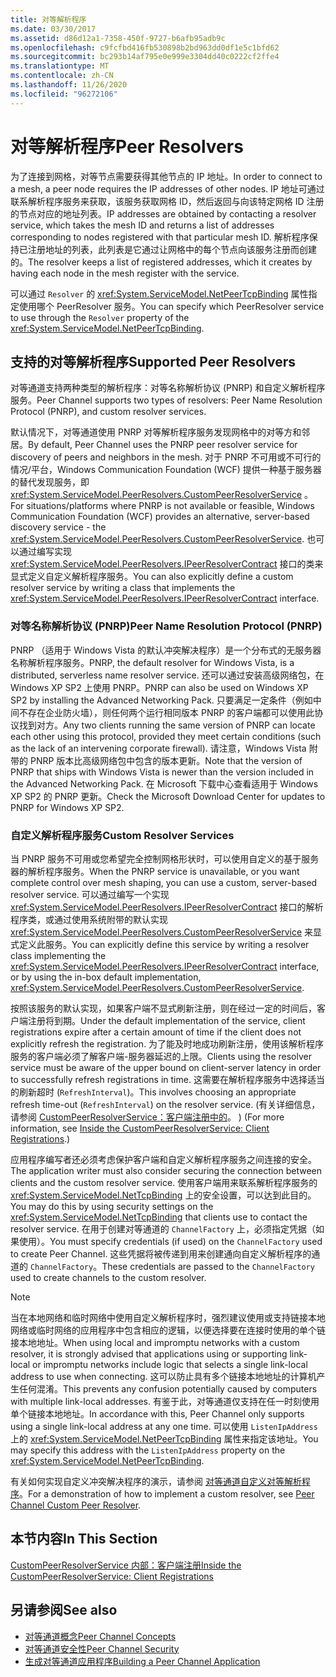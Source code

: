 ```yaml
---
title: 对等解析程序
ms.date: 03/30/2017
ms.assetid: d86d12a1-7358-450f-9727-b6afb95adb9c
ms.openlocfilehash: c9fcfbd416fb530898b2bd963dd0df1e5c1bfd62
ms.sourcegitcommit: bc293b14af795e0e999e3304dd40c0222cf2ffe4
ms.translationtype: MT
ms.contentlocale: zh-CN
ms.lasthandoff: 11/26/2020
ms.locfileid: "96272106"
---
```

# <a name="peer-resolvers"></a><span data-ttu-id="39252-102">对等解析程序</span><span class="sxs-lookup"><span data-stu-id="39252-102">Peer Resolvers</span></span>

<span data-ttu-id="39252-103">为了连接到网格，对等节点需要获得其他节点的 IP 地址。</span><span class="sxs-lookup"><span data-stu-id="39252-103">In order to connect to a mesh, a peer node requires the IP addresses of other nodes.</span></span> <span data-ttu-id="39252-104">IP 地址可通过联系解析程序服务来获取，该服务获取网格 ID，然后返回与向该特定网格 ID 注册的节点对应的地址列表。</span><span class="sxs-lookup"><span data-stu-id="39252-104">IP addresses are obtained by contacting a resolver service, which takes the mesh ID and returns a list of addresses corresponding to nodes registered with that particular mesh ID.</span></span> <span data-ttu-id="39252-105">解析程序保持已注册地址的列表，此列表是它通过让网格中的每个节点向该服务注册而创建的。</span><span class="sxs-lookup"><span data-stu-id="39252-105">The resolver keeps a list of registered addresses, which it creates by having each node in the mesh register with the service.</span></span>  
  
 <span data-ttu-id="39252-106">可以通过 `Resolver` 的 <xref:System.ServiceModel.NetPeerTcpBinding> 属性指定使用哪个 PeerResolver 服务。</span><span class="sxs-lookup"><span data-stu-id="39252-106">You can specify which PeerResolver service to use through the `Resolver` property of the <xref:System.ServiceModel.NetPeerTcpBinding>.</span></span>  
  
## <a name="supported-peer-resolvers"></a><span data-ttu-id="39252-107">支持的对等解析程序</span><span class="sxs-lookup"><span data-stu-id="39252-107">Supported Peer Resolvers</span></span>  

 <span data-ttu-id="39252-108">对等通道支持两种类型的解析程序：对等名称解析协议 (PNRP) 和自定义解析程序服务。</span><span class="sxs-lookup"><span data-stu-id="39252-108">Peer Channel supports two types of resolvers: Peer Name Resolution Protocol (PNRP), and custom resolver services.</span></span>  
  
 <span data-ttu-id="39252-109">默认情况下，对等通道使用 PNRP 对等解析程序服务发现网格中的对等方和邻居。</span><span class="sxs-lookup"><span data-stu-id="39252-109">By default, Peer Channel uses the PNRP peer resolver service for discovery of peers and neighbors in the mesh.</span></span> <span data-ttu-id="39252-110">对于 PNRP 不可用或不可行的情况/平台，Windows Communication Foundation (WCF) 提供一种基于服务器的替代发现服务，即 <xref:System.ServiceModel.PeerResolvers.CustomPeerResolverService> 。</span><span class="sxs-lookup"><span data-stu-id="39252-110">For situations/platforms where PNRP is not available or feasible, Windows Communication Foundation (WCF) provides an alternative, server-based discovery service - the <xref:System.ServiceModel.PeerResolvers.CustomPeerResolverService>.</span></span> <span data-ttu-id="39252-111">也可以通过编写实现 <xref:System.ServiceModel.PeerResolvers.IPeerResolverContract> 接口的类来显式定义自定义解析程序服务。</span><span class="sxs-lookup"><span data-stu-id="39252-111">You can also explicitly define a custom resolver service by writing a class that implements the <xref:System.ServiceModel.PeerResolvers.IPeerResolverContract> interface.</span></span>  
  
### <a name="peer-name-resolution-protocol-pnrp"></a><span data-ttu-id="39252-112">对等名称解析协议 (PNRP)</span><span class="sxs-lookup"><span data-stu-id="39252-112">Peer Name Resolution Protocol (PNRP)</span></span>  

 <span data-ttu-id="39252-113">PNRP （适用于 Windows Vista 的默认冲突解决程序）是一个分布式的无服务器名称解析程序服务。</span><span class="sxs-lookup"><span data-stu-id="39252-113">PNRP, the default resolver for Windows Vista, is a distributed, serverless name resolver service.</span></span> <span data-ttu-id="39252-114">还可以通过安装高级网络包，在 Windows XP SP2 上使用 PNRP。</span><span class="sxs-lookup"><span data-stu-id="39252-114">PNRP can also be used on Windows XP SP2 by installing the Advanced Networking Pack.</span></span> <span data-ttu-id="39252-115">只要满足一定条件（例如中间不存在企业防火墙），则任何两个运行相同版本 PNRP 的客户端都可以使用此协议找到对方。</span><span class="sxs-lookup"><span data-stu-id="39252-115">Any two clients running the same version of PNRP can locate each other using this protocol, provided they meet certain conditions (such as the lack of an intervening corporate firewall).</span></span> <span data-ttu-id="39252-116">请注意，Windows Vista 附带的 PNRP 版本比高级网络包中包含的版本更新。</span><span class="sxs-lookup"><span data-stu-id="39252-116">Note that the version of PNRP that ships with Windows Vista is newer than the version included in the Advanced Networking Pack.</span></span> <span data-ttu-id="39252-117">在 Microsoft 下载中心查看适用于 Windows XP SP2 的 PNRP 更新。</span><span class="sxs-lookup"><span data-stu-id="39252-117">Check the Microsoft Download Center for updates to PNRP for Windows XP SP2.</span></span>  
  
### <a name="custom-resolver-services"></a><span data-ttu-id="39252-118">自定义解析程序服务</span><span class="sxs-lookup"><span data-stu-id="39252-118">Custom Resolver Services</span></span>  

 <span data-ttu-id="39252-119">当 PNRP 服务不可用或您希望完全控制网格形状时，可以使用自定义的基于服务器的解析程序服务。</span><span class="sxs-lookup"><span data-stu-id="39252-119">When the PNRP service is unavailable, or you want complete control over mesh shaping, you can use a custom, server-based resolver service.</span></span> <span data-ttu-id="39252-120">可以通过编写一个实现 <xref:System.ServiceModel.PeerResolvers.IPeerResolverContract> 接口的解析程序类，或通过使用系统附带的默认实现 <xref:System.ServiceModel.PeerResolvers.CustomPeerResolverService> 来显式定义此服务。</span><span class="sxs-lookup"><span data-stu-id="39252-120">You can explicitly define this service by writing a resolver class implementing the <xref:System.ServiceModel.PeerResolvers.IPeerResolverContract> interface, or by using the in-box default implementation, <xref:System.ServiceModel.PeerResolvers.CustomPeerResolverService>.</span></span>  
  
 <span data-ttu-id="39252-121">按照该服务的默认实现，如果客户端不显式刷新注册，则在经过一定的时间后，客户端注册将到期。</span><span class="sxs-lookup"><span data-stu-id="39252-121">Under the default implementation of the service, client registrations expire after a certain amount of time if the client does not explicitly refresh the registration.</span></span> <span data-ttu-id="39252-122">为了能及时地成功刷新注册，使用该解析程序服务的客户端必须了解客户端-服务器延迟的上限。</span><span class="sxs-lookup"><span data-stu-id="39252-122">Clients using the resolver service must be aware of the upper bound on client-server latency in order to successfully refresh registrations in time.</span></span> <span data-ttu-id="39252-123">这需要在解析程序服务中选择适当的刷新超时 (`RefreshInterval`)。</span><span class="sxs-lookup"><span data-stu-id="39252-123">This involves choosing an appropriate refresh time-out (`RefreshInterval`) on the resolver service.</span></span> <span data-ttu-id="39252-124"> (有关详细信息，请参阅 [CustomPeerResolverService：客户端注册中的](inside-the-custompeerresolverservice-client-registrations.md)。 ) </span><span class="sxs-lookup"><span data-stu-id="39252-124">(For more information, see [Inside the CustomPeerResolverService: Client Registrations](inside-the-custompeerresolverservice-client-registrations.md).)</span></span>  
  
 <span data-ttu-id="39252-125">应用程序编写者还必须考虑保护客户端和自定义解析程序服务之间连接的安全。</span><span class="sxs-lookup"><span data-stu-id="39252-125">The application writer must also consider securing the connection between clients and the custom resolver service.</span></span> <span data-ttu-id="39252-126">使用客户端用来联系解析程序服务的 <xref:System.ServiceModel.NetTcpBinding> 上的安全设置，可以达到此目的。</span><span class="sxs-lookup"><span data-stu-id="39252-126">You may do this by using security settings on the <xref:System.ServiceModel.NetTcpBinding> that clients use to contact the resolver service.</span></span> <span data-ttu-id="39252-127">在用于创建对等通道的 `ChannelFactory` 上，必须指定凭据（如果使用）。</span><span class="sxs-lookup"><span data-stu-id="39252-127">You must specify credentials (if used) on the `ChannelFactory` used to create Peer Channel.</span></span> <span data-ttu-id="39252-128">这些凭据将被传递到用来创建通向自定义解析程序的通道的 `ChannelFactory`。</span><span class="sxs-lookup"><span data-stu-id="39252-128">These credentials are passed to the `ChannelFactory` used to create channels to the custom resolver.</span></span>  
  
> [!NOTE]
> <span data-ttu-id="39252-129">当在本地网络和临时网络中使用自定义解析程序时，强烈建议使用或支持链接本地网络或临时网络的应用程序中包含相应的逻辑，以便选择要在连接时使用的单个链接本地地址。</span><span class="sxs-lookup"><span data-stu-id="39252-129">When using local and impromptu networks with a custom resolver, it is strongly advised that applications using or supporting link-local or impromptu networks include logic that selects a single link-local address to use when connecting.</span></span> <span data-ttu-id="39252-130">这可以防止具有多个链接本地地址的计算机产生任何混淆。</span><span class="sxs-lookup"><span data-stu-id="39252-130">This prevents any confusion potentially caused by computers with multiple link-local addresses.</span></span> <span data-ttu-id="39252-131">有鉴于此，对等通道仅支持在任一时刻使用单个链接本地地址。</span><span class="sxs-lookup"><span data-stu-id="39252-131">In accordance with this, Peer Channel only supports using a single link-local address at any one time.</span></span> <span data-ttu-id="39252-132">可以使用 `ListenIpAddress` 上的 <xref:System.ServiceModel.NetPeerTcpBinding> 属性来指定该地址。</span><span class="sxs-lookup"><span data-stu-id="39252-132">You may specify this address with the `ListenIpAddress` property on the <xref:System.ServiceModel.NetPeerTcpBinding>.</span></span>  
  
 <span data-ttu-id="39252-133">有关如何实现自定义冲突解决程序的演示，请参阅 [对等通道自定义对等解析程序](/previous-versions/dotnet/netframework-3.5/ms751466(v=vs.90))。</span><span class="sxs-lookup"><span data-stu-id="39252-133">For a demonstration of how to implement a custom resolver, see [Peer Channel Custom Peer Resolver](/previous-versions/dotnet/netframework-3.5/ms751466(v=vs.90)).</span></span>  
  
## <a name="in-this-section"></a><span data-ttu-id="39252-134">本节内容</span><span class="sxs-lookup"><span data-stu-id="39252-134">In This Section</span></span>  

 [<span data-ttu-id="39252-135">CustomPeerResolverService 内部：客户端注册</span><span class="sxs-lookup"><span data-stu-id="39252-135">Inside the CustomPeerResolverService: Client Registrations</span></span>](inside-the-custompeerresolverservice-client-registrations.md)  
  
## <a name="see-also"></a><span data-ttu-id="39252-136">另请参阅</span><span class="sxs-lookup"><span data-stu-id="39252-136">See also</span></span>

- [<span data-ttu-id="39252-137">对等通道概念</span><span class="sxs-lookup"><span data-stu-id="39252-137">Peer Channel Concepts</span></span>](peer-channel-concepts.md)
- [<span data-ttu-id="39252-138">对等通道安全性</span><span class="sxs-lookup"><span data-stu-id="39252-138">Peer Channel Security</span></span>](peer-channel-security.md)
- [<span data-ttu-id="39252-139">生成对等通道应用程序</span><span class="sxs-lookup"><span data-stu-id="39252-139">Building a Peer Channel Application</span></span>](building-a-peer-channel-application.md)
